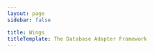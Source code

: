 ```yaml
---
layout: page
sidebar: false

title: Wings
titleTemplate: The Database Adapter Framework
---
```


<script setup>
import HomeHero from './components/HomeHero.vue'
import HomeFeature1 from './components/HomeFeature1.vue'
import HomeFeature2 from './components/HomeFeature2.vue'
import HomeQuickStart from './components/HomeQuickStart.vue'
import HomeCreateFirstApp from './components/HomeCreateFirstApp.vue'
import HomeFeatureGrid from './components/HomeFeatureGrid.vue'
import HomeCTATextSection from './components/HomeCTATextSection.vue'
import Footer from './components/Footer.vue'
</script>

<HomeHero />
<HomeFeature1 />
<HomeFeature2 />
<!-- <HomeQuickStart /> -->
<HomeCreateFirstApp />
<HomeFeatureGrid />
<HomeCTATextSection text="Create your first Feathers app, today!" />
